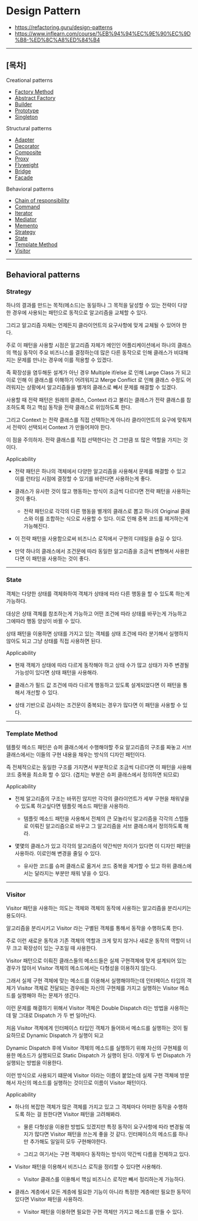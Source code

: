 # Design Pattern

- https://refactoring.guru/design-patterns
- https://www.inflearn.com/course/%EB%94%94%EC%9E%90%EC%9D%B8-%ED%8C%A8%ED%84%B4
 
***

## [목차]
Creational patterns

 - [Factory Method](references/creational_patterns/factory_method.md)
 - [Abstract Factory](references/creational_patterns/abstract_factory.md)
 - [Builder](references/creational_patterns/builder.md)  
 - [Prototype](references/creational_patterns/prototype.md)
 - [Singleton](references/creational_patterns/singleton.md)
    
Structural patterns 
   
 - [Adapter](references/structual_patterns/adapter.md)
 - [Decorator](references/structual_patterns/decorator.md)
 - [Composite](references/structual_patterns/composite.md)
 - [Proxy](references/structual_patterns/proxy.md)
 - [Flyweight](references/structual_patterns/flyweight.md)
 - [Bridge](references/structual_patterns/bridge.md)
 - [Facade](references/structual_patterns/facade.md)
 
Behavioral patterns

- [Chain of responsibility](references/behavioral_patterns/chain_of_responsibility.md)
- [Command](references/behavioral_patterns/command.md)
- [Iterator](references/behavioral_patterns/iterator.md)
- [Mediator](references/behavioral_patterns/mediator.md)
- [Memento](references/behavioral_patterns/memento.md)
- [Strategy](#Strategy)
- [State](#State)
- [Template Method](#Template-Method)
- [Visitor](#Visitor)

***

## Behavioral patterns

### Strategy

하나의 결과를 만드는 목적(메소드)는 동일하나 그 목적을 달성할 수 있는 전략이 다양한 경우에 사용되는 패턴으로 동적으로 알고리즘을 교체할 수 있다.

그리고 알고리즘 자체는 언제든지 클라이언트의 요구사항에 맞게 교체될 수 있어야 한다. 

주로 이 패턴을 사용할 시점은 알고리즘 자체가 메인인 어플리케이션에서 하나의 클래스의 핵심 동작이 주요 비즈니스를 결정하는데 많은 다른 동작으로 인해 클래스가 비대해지는 문제를 만나는 경우에 이를 적용할 수 있겠다. 
 
즉 확장성을 염두해둔 설계가 아닌 경우 Multiple if/else 로 인해 Large Class 가 되고 이로 인해 이 클래스를 이해하기 어려워지고 Merge Conflict 로 인해 클래스 수정도 어려워지는 상황에서 알고리즘들을 별개의 클래스로 빼서 문제를 해결할 수 있겠다.  

사용할 때 전략 패턴은 원래의 클래스, Context 라고 불리는 클래스가 전략 클래스를 참조하도록 하고 핵심 동작을 전략 클래스로 위임하도록 한다. 

그리고 Context 는 전략 클래스를 직접 선택하는게 아니라 클라이언트의 요구에 맞춰져서 전략이 선택되서 Context 가 만들어져야 한다. 

이 점을 주의하자. 전략 클래스를 직접 선택한다는 건 그만큼 또 많은 역할을 가지는 것이다. 

Applicability 
  
- 전략 패턴은 하나의 객체에서 다양한 알고리즘을 사용해서 문제를 해결할 수 있고 이를 런타임 시점에 결정할 수 있기를 바란다면 사용하는게 좋다. 
  
- 클래스가 유사한 것이 많고 행동하는 방식이 조금씩 다르다면 전략 패턴을 사용하는 것이 좋다. 

  - 전략 패턴으로 각각의 다른 행동을 별개의 클래스로 뽑고 하나의 Original 클래스와 이를 조합하는 식으로 사용할 수 있다. 이로 인해 중복 코드를 제거하는게 가능해진다. 
  
- 이 전략 패턴을 사용함으로써 비즈니스 로직에서 구현의 디테일을 숨길 수 있다. 
  
- 만약 하나의 클래스에서 조건문에 따라 동일한 알고리즘을 조금씩 변형해서 사용한다면 이 패턴을 사용하는 것이 좋다. 

***

### State 

객체는 다양한 상태를 객체화하여 객체가 상태에 따라 다른 행동을 할 수 있도록 하는게 가능하다. 

대상은 상태 객체를 참조하는게 가능하고 어떤 조건에 따라 상태를 바꾸는게 가능하고 그에따라 행동 양상이 바뀔 수 있다. 

상태 패턴을 이용하면 상태를 가지고 있는 객체를 상태 조건에 따라 분기해서 실행하지 않아도 되고 그냥 상태를 직접 사용하면 된다. 


Applicability

- 현재 객체가 상태에 따라 다르게 동작해야 하고 상태 수가 많고 상태가 자주 변경될 가능성이 있다면 상태 패턴을 사용해라.

- 클래스가 필드 값 조건에 따라 다르게 행동하고 있도록 설계되었다면 이 패턴을 통해서 개선할 수 있다. 

- 상태 기반으로 검사하는 조건문이 중복되는 경우가 많다면 이 패턴을 사용할 수 있다. 


***

### Template Method

템플릿 메소드 패턴은 슈퍼 클래스에서 수행해야할 주요 알고리즘의 구조를 짜놓고 서브 클래스에서는 이들의 구현 내용을 채우는 방식의 디자인 패턴이다.

즉 전체적으로는 동일한 구조를 가지면서 부분적으로 조금씩 다르다면 이 패턴을 사용해 코드 중복을 최소화 할 수 있다. (겹치는 부분은 슈퍼 클래스에서 정의하면 되므로)

Applicability

- 전체 알고리즘의 구조는 바뀌진 않지만 각각의 클라이언트가 세부 구현을 채워넣을 수 있도록 하고싶다면 템플릿 메소드 패턴을 사용하라.

  - 템플릿 메소드 패턴을 사용해서 전체의 큰 모놀리식 알고리즘을 각각의 스텝들로 이뤄진 알고리즘으로 바꾸고 그 알고리즘을 서브 클래스에서 정의하도록 해라.
  
- 몇몇의 클래스가 있고 각각의 알고리즘이 약간씩만 차이가 있다면 이 디자인 패턴을 사용하라. 이로인해 변경을 줄일 수 있다. 

  -  유사한 코드를 슈퍼 클래스로 옮겨서 코드 중복을 제거할 수 있고 하위 클래스에서는 달라지는 부분만 채워 넣을 수 있다. 
  
***

### Visitor 

Visitor 패턴을 사용하는 의도는 객체와 객체의 동작에 사용하는 알고리즘을 분리시키는 용도이다. 

알고리즘을 분리시키고 Visitor 라는 구별된 객체를 통해서 동작을 수행하도록 한다.

주로 이런 새로운 동작과 기존 객체의 역할과 크게 맞지 않거나 새로운 동작의 역할이 너무 크고 확장성이 있는 구조일 때 사용한다. 

Visitor 패턴으로 이뤄진 클래스들의 메소드들은 실제 구현객체에 맞게 설계되어 있는 경우가 많아서 Visitor 객체의 메소드에서는 다형성을 이용하지 않는다. 

그래서 실제 구현 객체에 맞는 메소드를 이용해서 실행해야하는데 인터페이스 타입의 객체가 Visitor 객체로 전달되는 경우에는 자신의 구현체를 가지고 실행하는 Visitor 메소드를 실행해야 하는 문제가 생긴다. 

이런 문제를 해결하기 위해서 Visitor 객체은 Double Dispatch 라는 방법을 사용하는데 말 그대로 Dispatch 가 두 번 일어난다.

처음 Visitor 객체에게 인터페이스 타입인 객체가 들어와서 메소드를 실행하는 것이 필요하므로 Dynamic Dispatch 가 실행이 되고 

Dynamic Dispatch 후에 Visitor 객체의 메소드를 실행하기 위해 자신의 구현체를 이용한 메소드가 실행되므로 Static Dispatch 가 실행이 된다. 이렇게 두 번 Dispatch 가 실행되는 방법을 이용한다. 

이런 방식으로 사용되기 떄문에 Visitor 이라는 이름이 붙었는데 실제 구현 객체에 방문해서 자신의 메소드를 실행하는 것이므로 이름이 Visitor 패턴이다. 

Applicability

- 하나의 복잡한 객체가 많은 객체를 가지고 있고 그 객체마다 어떠한 동작을 수행하도록 하는 걸 원한다면 Visitor 패턴을 고려해봐라.

  - 물론 다형성을 이용한 방법도 있겠지만 특정 동작이 요구사항에 따라 변경될 여지가 많다면 Visitor 패턴을 쓰는게 좋을 것 같다. 인터페이스의 메소드를 하나만 추가해도 일일히 모두 구현해야한다. 
  
  - 그리고 여기서는 구현 객체마다 동작하는 방식이 약간씩 다름을 전제하고 있다. 
  
- Visitor 패턴을 이용해서 비즈니스 로직을 정리할 수 있다면 사용해라.

  - Visitor 클래스를 이용해서 핵심 비즈니스 로직만 빼서 정리하는게 가능하다. 
  
- 클래스 계층에서 모든 계층에 필요한 기능이 아니라 특정한 계층에만 필요한 동작이 있다면 Visitor 패턴을 사용하라. 

  - Visitor 패턴을 이용하면 필요한 구현 객체만 가지고 메소드를 만들 수 있다.



